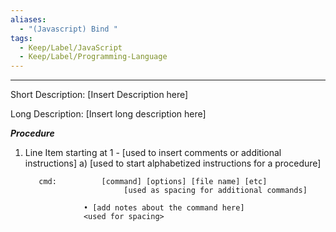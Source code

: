 ```yaml
---
aliases:
  - "(Javascript) Bind "
tags:
  - Keep/Label/JavaScript
  - Keep/Label/Programming-Language
---
```



_____________________________________________________________________________


Short Description:    [Insert Description here] 

Long Description: 
          [Insert long description here]

___Procedure___ 

1) Line Item starting at 1 
         - [used to insert comments or additional instructions]
     a) [used to start alphabetized instructions for a procedure]  

          cmd:          [command] [options] [file name] [etc]
                             [used as spacing for additional commands]

                    • [add notes about the command here]
                    <used for spacing>
